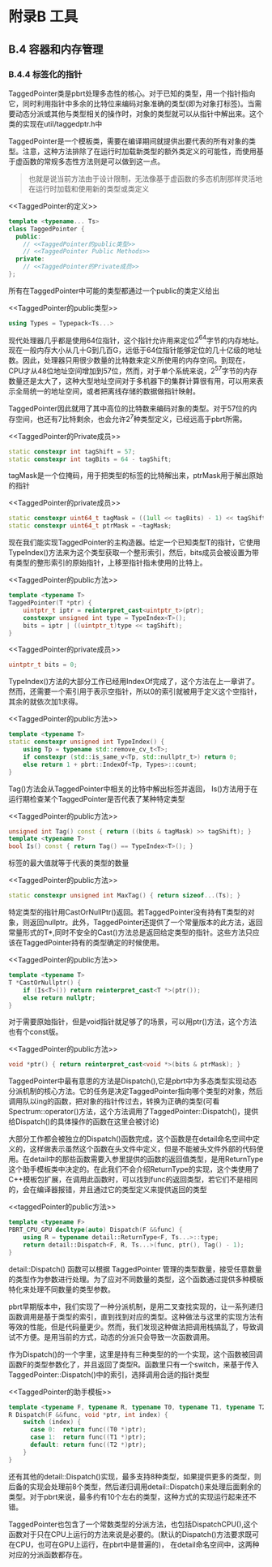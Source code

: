 # 附录B 工具

## B.4 容器和内存管理

### B.4.4 标签化的指针

TaggedPointer类是pbrt处理多态性的核心。对于已知的类型，用一个指针指向它，同时利用指针中多余的比特位来编码对象准确的类型(即为对象打标签)。当需要动态分派或其他与类型相关的操作时，对象的类型就可以从指针中解出来。这个类的实现在util/taggedptr.h中

TaggedPointer是一个模板类，需要在编译期间就提供出要代表的所有对象的类型。注意，这种方法排除了在运行时加载新类型的额外类定义的可能性，而使用基于虚函数的常规多态性方法则是可以做到这一点。

> 也就是说当前方法由于设计限制，无法像基于虚函数的多态机制那样灵活地在运行时加载和使用新的类型或类定义

<<TaggedPointer的定义>>

```c++
template <typename... Ts>
class TaggedPointer {
  public:
    // <<TaggedPointer的public类型>> 
    // <<TaggedPointer Public Methods>> 
  private:
    // <<TaggedPointer的Private成员>> 
};
```

所有在TaggedPointer中可能的类型都通过一个public的类定义给出

<<TaggedPointer的public类型>>

```c++
using Types = Typepack<Ts...>
```

现代处理器几乎都是使用64位指针，这个指针允许用来定位$2^64$字节的内存地址。现在一般内存大小从几十G到几百G，远低于64位指针能够定位的几十亿级的地址数。因此，处理器只用很少数量的比特数来定义所使用的内存空间。到现在，CPU才从48位地址空间增加到57位，然而，对于单个系统来说，$2^57$字节的内存数量还是太大了，这种大型地址空间对于多机器下的集群计算很有用，可以用来表示全局统一的地址空间，或者把离线存储的数据做指针映射。

TaggedPointer因此就用了其中高位的比特数来编码对象的类型。对于57位的内存空间，也还有7比特剩余，也会允许$2^7$种类型定义，已经远高于pbrt所需。

<<TaggedPointer的Private成员>>

```c++
static constexpr int tagShift = 57;
static constexpr int tagBits = 64 - tagShift;
```

tagMask是一个位掩码，用于把类型的标签的比特解出来，ptrMask用于解出原始的指针

<<TaggedPointer的private成员>>

```c++
static constexpr uint64_t tagMask = ((1ull << tagBits) - 1) << tagShift;
static constexpr uint64_t ptrMask = ~tagMask;
```

现在我们能实现TaggedPointer的主构造器。给定一个已知类型T的指针，它使用TypeIndex()方法来为这个类型获取一个整形索引，然后，bits成员会被设置为带有类型的整形索引的原始指针，上移至指针指未使用的比特上。

<<TaggedPointer的public方法>>

```c++
template <typename T>
TaggedPointer(T *ptr) {
    uintptr_t iptr = reinterpret_cast<uintptr_t>(ptr);
    constexpr unsigned int type = TypeIndex<T>();
    bits = iptr | ((uintptr_t)type << tagShift);
}
```

<<TaggedPointer的private成员>>

```c++
uintptr_t bits = 0;
```

TypeIndex()方法的大部分工作已经用IndexOf完成了，这个方法在上一章讲了。然而，还需要一个索引用于表示空指针，所以0的索引就被用于定义这个空指针，其余的就依次加1求得。

<<TaggedPointer的public方法>>

```c++
template <typename T>
static constexpr unsigned int TypeIndex() {
    using Tp = typename std::remove_cv_t<T>;
    if constexpr (std::is_same_v<Tp, std::nullptr_t>) return 0;
    else return 1 + pbrt::IndexOf<Tp, Types>::count;
}
```

Tag()方法会从TaggedPointer中相关的比特中解出标签并返回， Is()方法用于在运行期检查某个TaggedPointer是否代表了某种特定类型

<<TaggedPointer的public方法>>

```c++
unsigned int Tag() const { return ((bits & tagMask) >> tagShift); }
template <typename T>
bool Is() const { return Tag() == TypeIndex<T>(); }
```

标签的最大值就等于代表的类型的数量

<<TaggedPointer的public方法>>

```c++
static constexpr unsigned int MaxTag() { return sizeof...(Ts); }
```

特定类型的指针用CastOrNullPtr()返回。若TaggedPointer没有持有T类型的对象，则返回nullptr。此外，TaggedPointer还提供了一个常量版本的此方法，返回常量形式的T*,同时不安全的Cast()方法总是返回给定类型的指针。这些方法只应该在TaggedPointer持有的类型确定的时候使用。

<<TaggedPointer的public方法>>

```c++
template <typename T>
T *CastOrNullptr() {
    if (Is<T>()) return reinterpret_cast<T *>(ptr());
    else return nullptr;
}
```

对于需要原始指针，但是void指针就足够了的场景，可以用ptr()方法，这个方法也有个const版。

<<TaggedPointer的public方法>>

```c++
void *ptr() { return reinterpret_cast<void *>(bits & ptrMask); }
```

TaggedPointer中最有意思的方法是Dispatch(),它是pbrt中为多态类型实现动态分派机制的核心方法。它的任务是决定TaggedPointer指向哪个类型的对象，然后调用队以ing的函数，把对象的指针传过去，转换为正确的类型(可看Spectrum::operator()方法，这个方法调用了TaggedPointer::Dispatch()，提供给Dispatch()的具体操作的函数在这里会被讨论)

大部分工作都会被独立的Dispatch()函数完成，这个函数是在detail命名空间中定义的，这样做表示虽然这个函数在头文件中定义，但是不能被头文件外部的代码使用。在detail中的那些函数需要入参里提供的函数的返回值类型，是用ReturnType这个助手模板类中决定的。在此我们不会介绍ReturnType的实现，这个类使用了C++模板包扩展，在调用此函数时，可以找到func的返回类型，若它们不是相同的，会在编译器报错，并且通过它的类型定义来提供返回的类型

<<taggedPointer的public方法>>

```c++
template <typename F>
PBRT_CPU_GPU decltype(auto) Dispatch(F &&func) {
    using R = typename detail::ReturnType<F, Ts...>::type;
    return detail::Dispatch<F, R, Ts...>(func, ptr(), Tag() - 1);
}
```

detail::Dispatch() 函数可以根据 TaggedPointer 管理的类型数量，接受任意数量的类型作为参数进行处理。为了应对不同数量的类型，这个函数通过提供多种模板特化来处理不同数量的类型参数。

pbrt早期版本中，我们实现了一种分派机制，是用二叉查找实现的，让一系列递归函数调用是基于类型的索引，直到找到对应的类型。这种做法与这里的实现方法有等效的性能，但是代码量更少。然而，我们发现这种做法把调用栈搞乱了，导致调试不方便。是用当前的方式，动态的分派只会导致一次函数调用。

作为Dispatch()的一个字里，这里是持有三种类型的的一个实现，这个函数被回调函数F的类型参数化了，并且返回了类型R。函数里只有一个switch，来基于传入TaggedPointer::Dispatch()中的索引，选择调用合适的指针类型

<<TaggedPointer的助手模板>>

```c++
template <typename F, typename R, typename T0, typename T1, typename T2>
R Dispatch(F &&func, void *ptr, int index) {
    switch (index) {
      case 0:  return func((T0 *)ptr);
      case 1:  return func((T1 *)ptr);
      default: return func((T2 *)ptr);
    }
}
```

还有其他的detail::Dispatch()实现，最多支持8种类型，如果提供更多的类型，则后备的实现会处理前8个类型，然后递归调用detail::Dispatch()来处理后面剩余的类型。对于pbrt来说，最多约有10个左右的类型，这种方式的实现运行起来还不错。

TaggedPointer也包含了一个常数类型的分派方法，也包括DispatchCPU(),这个函数对于只在CPU上运行的方法来说是必要的。(默认的Dispatch()方法要求既可在CPU，也可在GPU上运行，在pbrt中是普遍的)， 在detail命名空间中，这两种对应的分派函数都存在。
